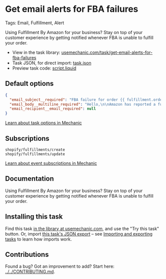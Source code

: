 # Get email alerts for FBA failures

Tags: Email, Fulfillment, Alert

Using Fulfillment By Amazon for your business? Stay on top of your customer experience by getting notified whenever FBA is unable to fulfill your order.

* View in the task library: [usemechanic.com/task/get-email-alerts-for-fba-failures](https://usemechanic.com/task/get-email-alerts-for-fba-failures)
* Task JSON, for direct import: [task.json](../../tasks/get-email-alerts-for-fba-failures.json)
* Preview task code: [script.liquid](./script.liquid)

## Default options

```json
{
  "email_subject__required": "FBA failure for order {{ fulfillment.order.name | default: \"#12345\" }}",
  "email_body__multiline_required": "Hello,\n\nAmazon has reported a fulfillment failure for order {{ fulfillment.order.name | default: \"#12345\" }}. Here's the message they included:\n\n> {{ fulfillment.receipt.response_message | default: \"(no message given)\" }}\n\nView this order's details in Shopify:\n\nhttps://{{ shop.myshopify_domain }}/admin/orders/{{ fulfillment.order.id | default: 12345 }}\n\nThanks,\n\n- Mechanic, for {{ shop.name }}",
  "email_recipient__email_required": null
}
```

[Learn about task options in Mechanic](https://docs.usemechanic.com/article/471-task-options)

## Subscriptions

```liquid
shopify/fulfillments/create
shopify/fulfillments/update
```

[Learn about event subscriptions in Mechanic](https://docs.usemechanic.com/article/408-subscriptions)

## Documentation

Using Fulfillment By Amazon for your business? Stay on top of your customer experience by getting notified whenever FBA is unable to fulfill your order.

## Installing this task

Find this task [in the library at usemechanic.com](https://usemechanic.com/task/get-email-alerts-for-fba-failures), and use the "Try this task" button. Or, import [this task's JSON export](../../tasks/get-email-alerts-for-fba-failures.json) – see [Importing and exporting tasks](https://docs.usemechanic.com/article/505-importing-and-exporting-tasks) to learn how imports work.

## Contributions

Found a bug? Got an improvement to add? Start here: [../../CONTRIBUTING.md](../../CONTRIBUTING.md).
